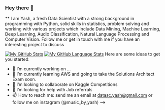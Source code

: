 ### Hey there 👋

** I am Yash, a fresh Data Scientist with a strong background in programming with Python, solid skills in statistics, problem solving and working with various projects which include Data Mining, Machine Learning, Deep Learning, Audio Classification, Natural Language Processing and Computer Vision. Follow me or get in touch with me if you have an interesting project to discuss

[![My GitHub Stats](https://github-readme-stats.vercel.app/api/?username=yash-td&count_private=true&theme=tokyonight&showicons=true)]()
[![My GitHub Language Stats](https://github-readme-stats.vercel.app/api/top-langs/?username=yash-td&langs_count=5&theme=tokyonight)]()
Here are some ideas to get you started:

- 🔭 I’m currently working on ...
- 🌱 I’m currently learning AWS and going to take the Solutions Architect Exam soon.
- 👯 I’m looking to collaborate on Kaggle Competitions
- 🤔 I’m looking for help with Job referrals
- 📫 How to reach me: send me an email at datasc.yash@gmail.com or follow me on instagram (@music_by_yash)
-->
